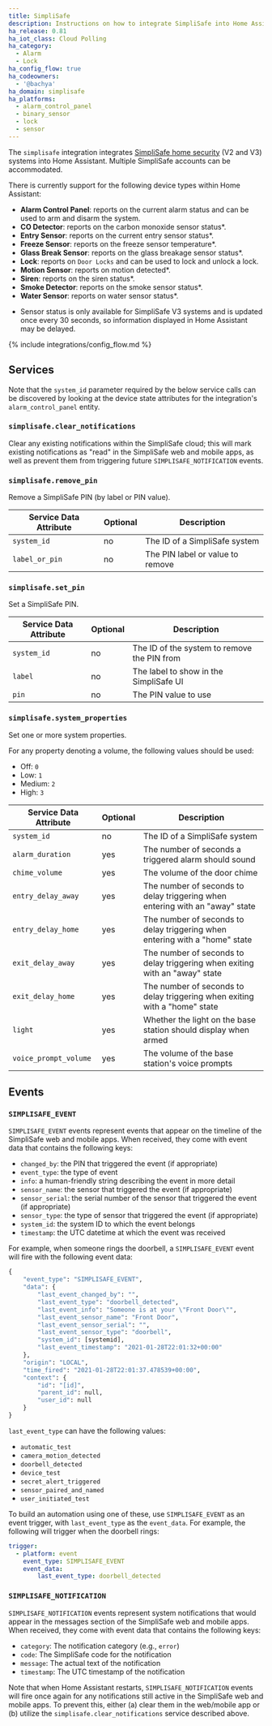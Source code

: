 ```yaml
---
title: SimpliSafe
description: Instructions on how to integrate SimpliSafe into Home Assistant.
ha_release: 0.81
ha_iot_class: Cloud Polling
ha_category:
  - Alarm
  - Lock
ha_config_flow: true
ha_codeowners:
  - '@bachya'
ha_domain: simplisafe
ha_platforms:
  - alarm_control_panel
  - binary_sensor
  - lock
  - sensor
---
```


The `simplisafe` integration integrates [SimpliSafe home security](https://simplisafe.com) (V2 and V3) systems into Home Assistant. Multiple SimpliSafe accounts can be accommodated.

There is currently support for the following device types within Home Assistant:

- **Alarm Control Panel**: reports on the current alarm status and can be used to arm and disarm the system.
- **CO Detector**: reports on the carbon monoxide sensor status*.
- **Entry Sensor**: reports on the current entry sensor status*.
- **Freeze Sensor**: reports on the freeze sensor temperature*.
- **Glass Break Sensor**: reports on the glass breakage sensor status*.
- **Lock**: reports on `Door Locks` and can be used to lock and unlock a lock.
- **Motion Sensor**: reports on motion detected*.
- **Siren**: reports on the siren status*.
- **Smoke Detector**: reports on the smoke sensor status*.
- **Water Sensor**: reports on water sensor status*.

* Sensor status is only available for SimpliSafe V3 systems and is updated once every 30 seconds, so information displayed in Home Assistant may be delayed.

{% include integrations/config_flow.md %}

## Services

Note that the `system_id` parameter required by the below service calls can be discovered
by looking at the device state attributes for the integration's `alarm_control_panel`
entity.

### `simplisafe.clear_notifications`

Clear any existing notifications within the SimpliSafe cloud; this will mark existing
notifications as "read" in the SimpliSafe web and mobile apps, as well as prevent them
from triggering future `SIMPLISAFE_NOTIFICATION` events.

### `simplisafe.remove_pin`

Remove a SimpliSafe PIN (by label or PIN value).

| Service Data Attribute | Optional | Description                      |
| ---------------------- | -------- | -------------------------------- |
| `system_id`            | no       | The ID of a SimpliSafe system    |
| `label_or_pin`         | no       | The PIN label or value to remove |

### `simplisafe.set_pin`

Set a SimpliSafe PIN.

| Service Data Attribute | Optional | Description                                 |
| ---------------------- | -------- | ------------------------------------------- |
| `system_id`            | no       | The ID of the system to remove the PIN from |
| `label`                | no       | The label to show in the SimpliSafe UI      |
| `pin`                  | no       | The PIN value to use                        |

### `simplisafe.system_properties`

Set one or more system properties.

For any property denoting a volume, the following values should be used:

* Off: `0`
* Low: `1`
* Medium: `2`
* High: `3`

| Service Data Attribute | Optional | Description                                                                  |
| ---------------------- | -------- | ---------------------------------------------------------------------------- |
| `system_id`            | no       | The ID of a SimpliSafe system                                                |
| `alarm_duration`       | yes      | The number of seconds a triggered alarm should sound                         |
| `chime_volume`         | yes      | The volume of the door chime                                                 |
| `entry_delay_away`     | yes      | The number of seconds to delay triggering when entering with an "away" state |
| `entry_delay_home`     | yes      | The number of seconds to delay triggering when entering with a "home" state  |
| `exit_delay_away`      | yes      | The number of seconds to delay triggering when exiting with an "away" state  |
| `exit_delay_home`      | yes      | The number of seconds to delay triggering when exiting with a "home" state   |
| `light`                | yes      | Whether the light on the base station should display when armed              |
| `voice_prompt_volume`  | yes      | The volume of the base station's voice prompts                               |

## Events

### `SIMPLISAFE_EVENT`

`SIMPLISAFE_EVENT` events represent events that appear on the timeline of the SimpliSafe
web and mobile apps. When received, they come with event data that contains the
following keys:

* `changed_by`: the PIN that triggered the event (if appropriate)
* `event_type`: the type of event
* `info`: a human-friendly string describing the event in more detail
* `sensor_name`: the sensor that triggered the event (if appropriate)
* `sensor_serial`: the serial number of the sensor that triggered the event (if appropriate)
* `sensor_type`: the type of sensor that triggered the event (if appropriate)
* `system_id`: the system ID to which the event belongs
* `timestamp`: the UTC datetime at which the event was received

For example, when someone rings the doorbell, a
`SIMPLISAFE_EVENT` event will fire with the following event data:

```python
{
    "event_type": "SIMPLISAFE_EVENT",
    "data": {
        "last_event_changed_by": "",
        "last_event_type": "doorbell_detected",
        "last_event_info": "Someone is at your \"Front Door\"",
        "last_event_sensor_name": "Front Door",
        "last_event_sensor_serial": "",
        "last_event_sensor_type": "doorbell",
        "system_id": [systemid],
        "last_event_timestamp": "2021-01-28T22:01:32+00:00"
    },
    "origin": "LOCAL",
    "time_fired": "2021-01-28T22:01:37.478539+00:00",
    "context": {
        "id": "[id]",
        "parent_id": null,
        "user_id": null
    }
}
```

`last_event_type` can have the following values:

* `automatic_test`
* `camera_motion_detected`
* `doorbell_detected`
* `device_test`
* `secret_alert_triggered`
* `sensor_paired_and_named`
* `user_initiated_test`

To build an automation using one of these, use `SIMPLISAFE_EVENT`
as an event trigger, with `last_event_type` as the `event_data`.
For example, the following will trigger when the doorbell rings:

```yaml
trigger:
  - platform: event
    event_type: SIMPLISAFE_EVENT
    event_data:
        last_event_type: doorbell_detected
```

### `SIMPLISAFE_NOTIFICATION`

`SIMPLISAFE_NOTIFICATION` events represent system notifications that would appear in the
messages section of the SimpliSafe web and mobile apps. When received, they come with
event data that contains the following keys:

* `category`: The notification category (e.g., `error`)
* `code`: The SimpliSafe code for the notification
* `message`: The actual text of the notification
* `timestamp`: The UTC timestamp of the notification

Note that when Home Assistant restarts, `SIMPLISAFE_NOTIFICATION` events will fire once
again for any notifications still active in the SimpliSafe web and mobile apps. To
prevent this, either (a) clear them in the web/mobile app or (b) utilize the 
`simplisafe.clear_notifications` service described above.
